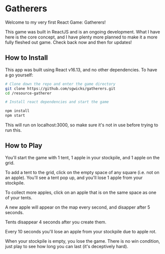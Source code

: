 # Gatherers

Welcome to my very first React Game: Gatherers!

This game was built in ReactJS and is an ongoing development. What I have here is the core concept, and I have plenty more planned to make it a more fully fleshed out game. Check back now and then for updates!

## How to Install

This app was built using React v16.13, and no other dependencies. To have a go yourself:

```bash
# Clone down the repo and enter the game directory
git clone https://github.com/sgwicks/gatherers.git
cd /resource-gatherer

# Install react dependencies and start the game

npm install
npm start
```

This will run on localhost:3000, so make sure it's not in use before trying to run this.

## How to Play

You'll start the game with 1 tent, 1 apple in your stockpile, and 1 apple on the grid.

To add a tent to the grid, click on the empty space of any square (i.e. not on an apple). You'll see a tent pop up, and you'll lose 1 apple from your stockpile.

To collect more apples, click on an apple that is on the same space as one of your tents.

A new apple will appear on the map every second, and disapper after 5 seconds.

Tents disappear 4 seconds after you create them.

Every 10 seconds you'll lose an apple from your stockpile due to apple rot.

When your stockpile is empty, you lose the game. There is no win condition, just play to see how long you can last (it's deceptively hard).
